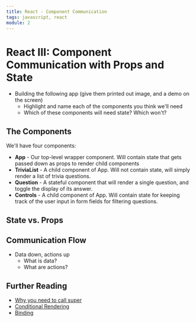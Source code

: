 ```yaml
---
title: React - Component Communication
tags: javascript, react
module: 2
---
```


# React III: Component Communication with Props and State

* Building the following app (give them printed out image, and a demo on the screen)
  * Highlight and name each of the components you think we'll need
  * Which of these components will need state? Which won't?


## The Components

We'll have four components:

* **App** - Our top-level wrapper component. Will contain state that gets passed down as props to render child components
* **TriviaList** - A child component of App. Will not contain state, will simply render a list of trivia questions.
* **Question** - A stateful component that will render a single question, and toggle the display of its answer.
* **Controls** - A child component of App. Will contain state for keeping track of the user input in form fields for filtering questions.

## State vs. Props



## Communication Flow

* Data down, actions up
  * What is data?
  * What are actions?





<!-- ## Code Steps

* App.js: Import triviaList
* App.js: add triviaList to state
* App.js: render TriviaList component with questions prop
* TriviaList.js: create component with Question UL
* Question.js: create component LI/P/SPAN
* Question.js: add onClick and toggleAnswer - explain binding
* App.js: import Controls component
* App.js: update state with limit/category
* App.js: render controls component
* Controls.js: create controls component
* Controls.js: add button with onClick
* App.js: add filterQuestions method & pass it down as a prop, bind - explain again
 -->


## Further Reading

* [Why you need to call super](https://stackoverflow.com/questions/40433463/what-does-calling-super-in-a-react-constructor-do)
* [Conditional Rendering](https://reactjs.org/docs/conditional-rendering.html)
* [Binding](https://medium.freecodecamp.org/why-arrow-functions-and-bind-in-reacts-render-are-problematic-f1c08b060e36)
